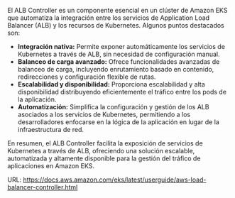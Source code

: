 El ALB Controller es un componente esencial en un clúster de Amazon EKS que automatiza la integración entre los servicios de Application Load Balancer (ALB) y los recursos de Kubernetes. Algunos puntos destacados son:

- **Integración nativa:** Permite exponer automáticamente los servicios de Kubernetes a través de ALB, sin necesidad de configuración manual.
- **Balanceo de carga avanzado:** Ofrece funcionalidades avanzadas de balanceo de carga, incluyendo enrutamiento basado en contenido, redirecciones y configuración flexible de rutas.
- **Escalabilidad y disponibilidad:** Proporciona escalabilidad y alta disponibilidad distribuyendo eficientemente el tráfico entre los pods de la aplicación.
- **Automatización:** Simplifica la configuración y gestión de los ALB asociados a los servicios de Kubernetes, permitiendo a los desarrolladores enfocarse en la lógica de la aplicación en lugar de la infraestructura de red.

En resumen, el ALB Controller facilita la exposición de servicios de Kubernetes a través de ALB, ofreciendo una solución escalable, automatizada y altamente disponible para la gestión del tráfico de aplicaciones en Amazon EKS.

URL: https://docs.aws.amazon.com/eks/latest/userguide/aws-load-balancer-controller.html